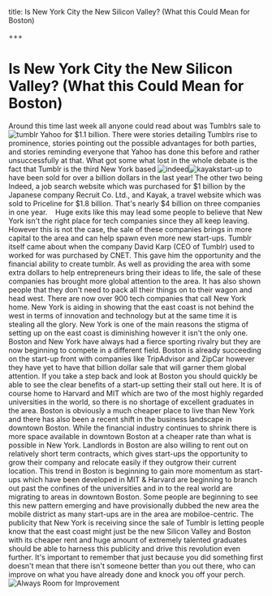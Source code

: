 title: Is New York City the New Silicon Valley? (What this Could Mean for Boston)

+++


# Is New York City the New Silicon Valley? (What this Could Mean for Boston)

Around this time last week all anyone could read about was Tumblrs sale to![tumblr](http://syrinx.cl-subdomains.com/wp-content/uploads/sites/72/2013/05/tumblr_logo.png) Yahoo for $1.1 billion. There were stories detailing Tumblrs rise to prominence, stories pointing out the possible advantages for both parties, and stories reminding everyone that Yahoo has done this before and rather unsuccessfully at that. What got some what lost in the whole debate is the fact that Tumblr is the third New York based ![indeed](http://syrinx.cl-subdomains.com/wp-content/uploads/sites/72/2013/05/indeedlogo.png)![kayak](http://syrinx.cl-subdomains.com/wp-content/uploads/sites/72/2013/05/kayak-logo-feature.png)start-up to have been sold for over a billion dollars in the last year! The other two being Indeed, a job search website which was purchased for $1 billion by the Japanese company Recruit Co. Ltd., and Kayak, a travel website which was sold to Priceline for $1.8 billion. That's nearly $4 billion on three companies in one year.    Huge exits like this may lead some people to believe that New York isn't the right place for tech companies since they all keep leaving. However this is not the case, the sale of these companies brings in more capital to the area and can help spawn even more new start-ups. Tumblr itself came about when the company David Karp (CEO of Tumblr) used to worked for was purchased by CNET. This gave him the opportunity and the financial ability to create tumblr. As well as providing the area with some extra dollars to help entrepreneurs bring their ideas to life, the sale of these companies has brought more global attention to the area. It has also shown people that they don't need to pack all their things on to their wagon and head west. There are now over 900 tech companies that call New York home. New York is aiding in showing that the east coast is not behind the west in terms of innovation and technology but at the same time it is stealing all the glory. New York is one of the main reasons the stigma of setting up on the east coast is diminishing however it isn't the only one. Boston and New York have always had a fierce sporting rivalry but they are now beginning to compete in a different field. Boston is already succeeding on the start-up front with companies like TripAdvisor and ZipCar however they have yet to have that billion dollar sale that will garner them global attention. If you take a step back and look at Boston you should quickly be able to see the clear benefits of a start-up setting their stall out here. It is of course home to Harvard and MIT which are two of the most highly regarded universities in the world, so there is no shortage of excellent graduates in the area. Boston is obviously a much cheaper place to live than New York and there has also been a recent shift in the business landscape in downtown Boston. While the financial industry continues to shrink there is more space available in downtown Boston at a cheaper rate than what is possible in New York. Landlords in Boston are also willing to rent out on relatively short term contracts, which gives start-ups the opportunity to grow their company and relocate easily if they outgrow their current location. This trend in Boston is beginning to gain more momentum as start-ups which have been developed in MIT & Harvard are beginning to branch out past the confines of the universities and in to the real world are migrating to areas in downtown Boston. Some people are beginning to see this new pattern emerging and have provisionally dubbed the new area the mobile district as many start-ups are in the area are mobiloe-centric. The publicity that New York is receiving since the sale of Tumblr is letting people know that the east coast might just be the new Silicon Valley and Boston with its cheaper rent and huge amount of extremely talented graduates should be able to harness this publicity and drive this revolution even further. It's important to remember that just because you did something first doesn't mean that there isn't someone better than you out there, who can improve on what you have already done and knock you off your perch. ![Always Room for Improvement](http://syrinx.cl-subdomains.com/wp-content/uploads/sites/72/2013/05/improvement-comic.gif)
